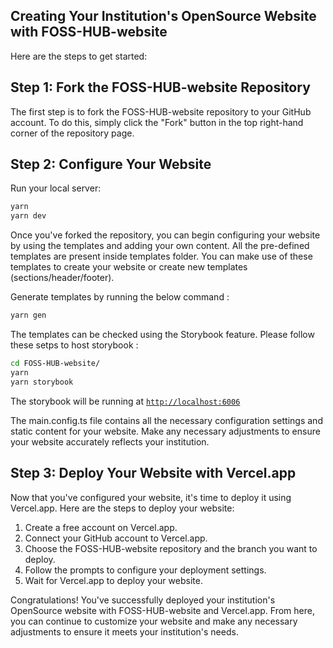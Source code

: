 ## Creating Your Institution's OpenSource Website with FOSS-HUB-website

Here are the steps to get started:

## Step 1: Fork the FOSS-HUB-website Repository

The first step is to fork the FOSS-HUB-website repository to your GitHub account. To do this, simply click the "Fork" button in the top right-hand corner of the repository page.

## Step 2: Configure Your Website

Run your local server:

```bash
yarn
yarn dev
```

Once you've forked the repository, you can begin configuring your website by using the templates and adding your own content. 
All the pre-defined templates are present inside templates folder. You can make use of these templates to create your website or create new templates (sections/header/footer).

Generate templates by running the below command : 

```bash
yarn gen
```

The templates can be checked using the Storybook feature. Please follow these setps to host storybook : 

```bash
cd FOSS-HUB-website/
yarn
yarn storybook
```
The storybook will be running at [`http://localhost:6006`](http://localhost:6006)

The main.config.ts file contains all the necessary configuration settings and static content for your website. Make any necessary adjustments to ensure your website accurately reflects your institution.

## Step 3: Deploy Your Website with Vercel.app

Now that you've configured your website, it's time to deploy it using Vercel.app. Here are the steps to deploy your website:

1. Create a free account on Vercel.app.
2. Connect your GitHub account to Vercel.app.
3. Choose the FOSS-HUB-website repository and the branch you want to deploy.
4. Follow the prompts to configure your deployment settings.
5. Wait for Vercel.app to deploy your website.

Congratulations! You've successfully deployed your institution's OpenSource website with FOSS-HUB-website and Vercel.app. From here, you can continue to customize your website and make any necessary adjustments to ensure it meets your institution's needs.
